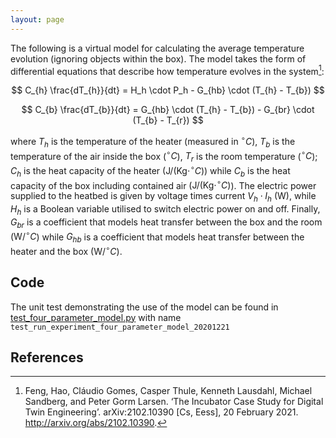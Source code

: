 ```yaml
---
layout: page
---
```


The following is a virtual model for calculating the average temperature evolution (ignoring objects within the box). 
The model takes the form of differential equations that describe how temperature evolves in the system[^Feng2021]:

$$ C_{h} \frac{dT_{h}}{dt} =  H_h \cdot P_h - G_{hb} \cdot (T_{h} - T_{b}) $$

$$ C_{b} \frac{dT_{b}}{dt} =  G_{hb} \cdot (T_{h} - T_{b}) - G_{br} \cdot (T_{b} - T_{r}) $$

where $T_{h}$ is the temperature of the heater (measured in $^{\circ}C$), $T_{b}$ is the temperature of the air inside the box ($^{\circ}C$), $T_{r}$ is the room temperature ($^{\circ}C$); $C_{h}$ is the heat capacity of the heater ($\text{J}/(\text{Kg}\cdot^{\circ}C)$) while $C_{b}$ is the heat capacity of the box including contained air ($\text{J}/(\text{Kg}\cdot^{\circ}C)$). The electric power supplied to the heatbed is given by voltage times current $V_h \cdot I_h$ ($\text{W}$), while $H_h$ is a Boolean variable utilised to switch electric power on and off. Finally, $G_{br}$ is a coefficient that models heat transfer between the box and the room ($\text{W}/^{\circ}C$) while $G_{hb}$ is a coefficient that models heat transfer between the heater and the box ($\text{W}/^{\circ}C$).

## Code

The unit test demonstrating the use of the model can be found in [test_four_parameter_model.py](https://github.com/INTO-CPS-Association/example_digital-twin_incubator/blob/master/software/incubator/tests/modelling_tests/test_four_parameter_model.py) with name `test_run_experiment_four_parameter_model_20201221`


## References

[^Feng2021]: Feng, Hao, Cláudio Gomes, Casper Thule, Kenneth Lausdahl, Michael Sandberg, and Peter Gorm Larsen. ‘The Incubator Case Study for Digital Twin Engineering’. arXiv:2102.10390 [Cs, Eess], 20 February 2021. http://arxiv.org/abs/2102.10390.